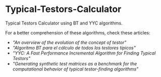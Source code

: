 # Typical-Testors-Calculator

Typical Testors Calculator using BT and YYC algorithms.

For a better comprehension of these algorithms, check these articles:

- *"An overview of the evolution of the concept of testor"*
- *"Algoritmo BT para el cálculo de todos los testores típicos"*
- *"YYC: A Fast Performance Incremental Algorithm for Finding Typical Testors"*
- *"Generating synthetic test matrices as a benchmark for the computational behavior of typical testor-finding algorithms"*


